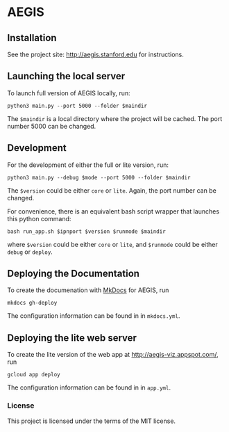 
# AEGIS

## Installation

See the project site: http://aegis.stanford.edu for instructions.

## Launching the local server

To launch full version of AEGIS locally, run:

    python3 main.py --port 5000 --folder $maindir

The `$maindir` is a local directory where the project will be cached.
The port number 5000 can be changed.

## Development

For the development of either the full or lite version, run:

    python3 main.py --debug $mode --port 5000 --folder $maindir

The `$version` could be either `core` or `lite`.
Again, the port number can be changed.

For convenience, there is an equivalent bash script wrapper that launches this
python command:

    bash run_app.sh $ipnport $version $runmode $maindir

where `$version` could be either `core` or `lite`,
and `$runmode` could be either `debug` or `deploy`.

## Deploying the Documentation

To create the documenation with [MkDocs](https://www.mkdocs.org/) for AEGIS, run

    mkdocs gh-deploy

The configuration information can be found in in `mkdocs.yml`.

##  Deploying the lite web server

To create the lite version of the web app at http://aegis-viz.appspot.com/, run

    gcloud app deploy

The configuration information can be found in in `app.yml`.

### License

This project is licensed under the terms of the MIT license.
